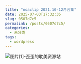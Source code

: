 ```yaml
---
title: "noaclip 2021.10-12月合集"
date: 2025-07-03T17:32:35
slug: 0507d7c5
permalink: /posts/0507d7c5/
categories:
  - 未分类
tags:
  - wordpress
---
```


![图片[1]-歪歪的耽美资源站](/images/wp/0507d7c5-610e8a49.jpg)
